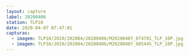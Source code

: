 ```yaml
---
layout: capture
label: 20200406
station: TLP10
date: 2020-04-07 07:47:01
capturas:
  - imagem: TLP10/2020/202004/20200406/M20200407_074701_TLP_10P.jpg
  - imagem: TLP10/2020/202004/20200406/M20200407_085445_TLP_10P.jpg
---
```


